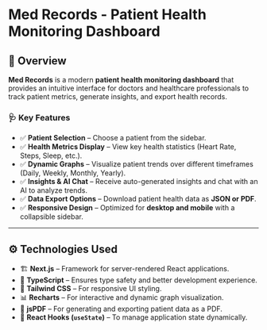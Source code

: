 # **Med Records - Patient Health Monitoring Dashboard**

## **📌 Overview**
**Med Records** is a modern **patient health monitoring dashboard** that provides an intuitive interface for doctors and healthcare professionals to track patient metrics, generate insights, and export health records.

### **🩺 Key Features**
- ✅ **Patient Selection** – Choose a patient from the sidebar.  
- ✅ **Health Metrics Display** – View key health statistics (Heart Rate, Steps, Sleep, etc.).  
- ✅ **Dynamic Graphs** – Visualize patient trends over different timeframes (Daily, Weekly, Monthly, Yearly).  
- ✅ **Insights & AI Chat** – Receive auto-generated insights and chat with an AI to analyze trends.  
- ✅ **Data Export Options** – Download patient health data as **JSON or PDF**.  
- ✅ **Responsive Design** – Optimized for **desktop and mobile** with a collapsible sidebar.  

---

## **⚙️ Technologies Used**
- 🏗 **Next.js** – Framework for server-rendered React applications.
- 🎯 **TypeScript** – Ensures type safety and better development experience.
- 🎨 **Tailwind CSS** – For responsive UI styling.
- 📊 **Recharts** – For interactive and dynamic graph visualization.
- 📝 **jsPDF** – For generating and exporting patient data as a PDF.
- 🔄 **React Hooks (`useState`)** – To manage application state dynamically.
